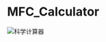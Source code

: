# MFC_Calculator
![科学计算器](https://user-images.githubusercontent.com/77430500/222894646-285e1ac2-7a88-45f0-8e38-113021a0900e.png)
